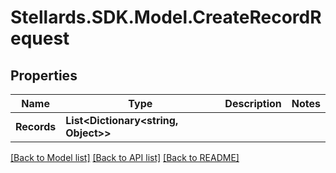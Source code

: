 # Stellards.SDK.Model.CreateRecordRequest

## Properties

Name | Type | Description | Notes
------------ | ------------- | ------------- | -------------
**Records** | **List&lt;Dictionary&lt;string, Object&gt;&gt;** |  | 

[[Back to Model list]](../README.md#documentation-for-models) [[Back to API list]](../README.md#documentation-for-api-endpoints) [[Back to README]](../README.md)


